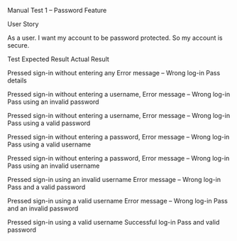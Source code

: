 ﻿Manual Test 1 – Password Feature

User Story

As a user. I want my account to be password protected. So my account is secure.

  
Test                                                                          Expected Result                                                      Actual Result

Pressed sign-in without entering any                   Error message – Wrong log-in                              Pass
details

Pressed sign-in without entering a username,     Error message – Wrong log-in                              Pass
using an invalid password

Pressed sign-in without entering a username,     Error message – Wrong log-in                              Pass
using a valid password 

Pressed sign-in without entering a password,      Error message – Wrong log-in                              Pass
using a valid username

Pressed sign-in without entering a password,      Error message – Wrong log-in                              Pass
using an invalid username

Pressed sign-in using an invalid username            Error message – Wrong log-in                              Pass
and a valid password

Pressed sign-in using a valid username                  Error message – Wrong log-in                             Pass
and an invalid password

Pressed sign-in using a valid username                   Successful log-in                                                   Pass
and valid password



